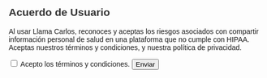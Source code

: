<!DOCTYPE html>
<html lang="es">
<head>
  <meta charset="UTF-8">
  <meta name="viewport" content="width=device-width, initial-scale=1.0">
  <title>Acuerdo de Usuario</title>
  <style>
    body { font-family: Arial, sans-serif; margin: 20px; }
    h2 { color: #333; }
    p { font-size: 14px; }
  </style>
</head>
<body>
  <div>
    <h2>Acuerdo de Usuario</h2>
    <p>Al usar Llama Carlos, reconoces y aceptas los riesgos asociados con compartir información personal de salud en una plataforma que no cumple con HIPAA. Aceptas nuestros términos y condiciones, y nuestra política de privacidad.</p>
    <input type="checkbox" id="agreeCheckbox" required> Acepto los términos y condiciones.
    <button onclick="submitForm()">Enviar</button>
  </div>
  <script>
    function submitForm() {
      if (document.getElementById('agreeCheckbox').checked) {
        alert('¡F
